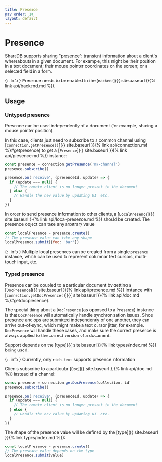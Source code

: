 ```yaml
---
title: Presence
nav_order: 10
layout: default
---
```


# Presence

ShareDB supports sharing "presence": transient information about a client's whereabouts in a given document. For example, this might be their position in a text document; their mouse pointer coordinates on the screen; or a selected field in a form.

{: .info }
Presence needs to be enabled in the [`Backend`]({{ site.baseurl }}{% link api/backend.md %}).

## Usage

### Untyped presence

Presence can be used independently of a document (for example, sharing a mouse pointer position).

In this case, clients just need to subscribe to a common channel using [`connection.getPresence()`]({{ site.baseurl }}{% link api/connection.md %}#getpresence) to get a [`Presence`]({{ site.baseurl }}{% link api/presence.md %}) instance:

```js
const presence = connection.getPresence('my-channel')
presence.subscribe()

presence.on('receive', (presenceId, update) => {
  if (update === null) {
    // The remote client is no longer present in the document
  } else {
    // Handle the new value by updating UI, etc.
  }
})
```

In order to send presence information to other clients, a [`LocalPresence`]({{ site.baseurl }}{% link api/local-presence.md %}) should be created. The presence object can take any arbitrary value

```js
const localPresence = presence.create()
// The presence value can take any shape
localPresence.submit({foo: 'bar'})
```

{: .info }
Multiple local presences can be created from a single `presence` instance, which can be used to represent columnar text cursors, multi-touch input, etc.

### Typed presence

Presence can be coupled to a particular document by getting a [`DocPresence`]({{ site.baseurl }}{% link api/presence.md %}) instance with [`connection.getDocPresence()`]({{ site.baseurl }}{% link api/doc.md %}#getdocpresence).

The special thing about a `DocPresence` (as opposed to a `Presence`) instance is that `DocPresence` will automatically handle synchronisation issues. Since presence and ops are submitted independently of one another, they can arrive out-of-sync, which might make a text cursor jitter, for example. `DocPresence` will handle these cases, and make sure the correct presence is always applied to the correct version of a document.

Support depends on the [type]({{ site.baseurl }}{% link types/index.md %}) being used.

{: .info }
Currently, only `rich-text` supports presence information

Clients subscribe to a particular [`Doc`]({{ site.baseurl }}{% link api/doc.md %}) instead of a channel:

```js
const presence = connection.getDocPresence(collection, id)
presence.subscribe()

presence.on('receive', (presenceId, update) => {
  if (update === null) {
    // The remote client is no longer present in the document
  } else {
    // Handle the new value by updating UI, etc.
  }
})
```

The shape of the presence value will be defined by the [type]({{ site.baseurl }}{% link types/index.md %}):

```js
const localPresence = presence.create()
// The presence value depends on the type
localPresence.submit(value)
```
